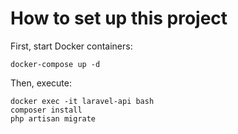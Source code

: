 # How to set up this project


First, start Docker containers:

```
docker-compose up -d
```

Then, execute:

```
docker exec -it laravel-api bash
composer install
php artisan migrate
```